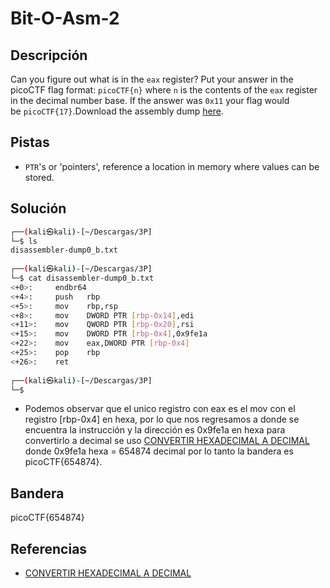 # Bit-O-Asm-2



## Descripción
Can you figure out what is in the `eax` register? Put your answer in the picoCTF flag format: `picoCTF{n}` where `n` is the contents of the `eax` register in the decimal number base. If the answer was `0x11` your flag would be `picoCTF{17}`.Download the assembly dump [here](https://artifacts.picoctf.net/c/510/disassembler-dump0_b.txt).

## Pistas
- `PTR`'s or 'pointers', reference a location in memory where values can be stored.

## Solución

``` bash
┌──(kali㉿kali)-[~/Descargas/3P]
└─$ ls
disassembler-dump0_b.txt
                                                                                                                                                           
┌──(kali㉿kali)-[~/Descargas/3P]
└─$ cat disassembler-dump0_b.txt
<+0>:     endbr64 
<+4>:     push   rbp
<+5>:     mov    rbp,rsp
<+8>:     mov    DWORD PTR [rbp-0x14],edi
<+11>:    mov    QWORD PTR [rbp-0x20],rsi
<+15>:    mov    DWORD PTR [rbp-0x4],0x9fe1a
<+22>:    mov    eax,DWORD PTR [rbp-0x4]
<+25>:    pop    rbp
<+26>:    ret
                                                                                                                                                           
┌──(kali㉿kali)-[~/Descargas/3P]
└─$ 


``` 

- Podemos observar que el unico registro con eax es el mov con el registro [rbp-0x4] en hexa, por lo que nos regresamos a donde se encuentra la instrucción y la dirección es 0x9fe1a en hexa para convertirlo a decimal se uso [ CONVERTIR HEXADECIMAL A DECIMAL](https://www.to-convert.com/es/numero/convertir-hexadecimal-a-decimal.php) donde 0x9fe1a hexa = 654874  decimal por lo tanto la bandera es picoCTF{654874}.

## Bandera 
picoCTF{654874}

## Referencias
- [CONVERTIR HEXADECIMAL A DECIMAL](https://www.to-convert.com/es/numero/convertir-hexadecimal-a-decimal.php)


